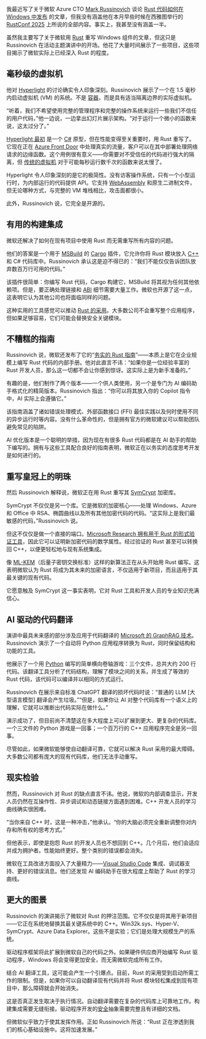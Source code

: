 我最近写了关于微软 Azure CTO [Mark Russinovich](https://www.linkedin.com/in/markrussinovich) 谈论 [Rust 代码如何在 Windows 中发布](https://thenewstack.io/microsofts-rust-bet-from-blue-screens-to-safer-code/) 的文章，但我没有涵盖他在本月早些时候在西雅图举行的 [RustConf 2025](https://rustconf.com/) 上所说的全部内容。事实上，我甚至没有涵盖一半。

虽然我主要写了关于微软用 [Rust](https://thenewstack.io/rust-programming-language-guide/) 重写 Windows 组件的文章，但这只是 Russinovich 在活动主题演讲中的开场。他花了大量时间展示了一些项目，这些项目揭示了微软实际上已经深入 Rust 的程度。

## 毫秒级的虚拟机

他对 [Hyperlight](https://opensource.microsoft.com/blog/2024/11/07/introducing-hyperlight-virtual-machine-based-security-for-functions-at-scale/) 的讨论确实令人印象深刻。Russinovich 展示了一个在 1.5 毫秒内启动虚拟机 (VM) 的系统。不是 [容器](https://thenewstack.io/introduction-to-containers/)，而是具有适当隔离边界的实际虚拟机。

“听着，我们不希望使用完整的管理程序和完整的操作系统来运行一些我们不信任的用户代码，”他一边说，一边拿出幻灯片展示架构。“对于运行一个微小的函数来说，这太过分了。”

[Hyperlight 最初](https://thenewstack.io/microsofts-hyperlight-webassembly-for-vms-is-open-source/) 是一个 [C#](https://thenewstack.io/microsoft-we-are-not-abandoning-c-for-rust/) 原型，但在性能变得至关重要时，用 Rust 重写了。它现在正在 [Azure Front Door](https://azure.microsoft.com/en-us/products/frontdoor) 中处理真实的流量，客户可以在其中部署处理网络请求的边缘函数。这个用例很有意义——你需要对不受信任的代码进行强大的隔离，但 [传统的虚拟机](https://thenewstack.io/why-chainguard-is-doubling-down-on-virtual-machines-in-a-container-world/) 对于可能每秒运行数千次的函数来说太慢了。

Hyperlight 令人印象深刻的是它的极简性。没有访客操作系统，只有一个小型运行时，为内部运行的代码提供 API。它支持 [WebAssembly](https://thenewstack.io/webassembly/) 和原生二进制文件，但无论哪种方式，与完整的 VM 堆栈相比，攻击面都很小。

此外，Russinovich 说，它完全是开源的。

## 有用的构建集成

微软还解决了如何在现有项目中使用 Rust 而无需重写所有内容的问题。

他们的答案是一个用于 [MSBuild](https://www.incredibuild.com/integrations/msbuild) 的 [Cargo](https://doc.rust-lang.org/cargo/) 插件，它允许你将 Rust 模块放入 [C++](https://thenewstack.io/introduction-to-c-programming-language/) 和 C# 代码库中。Russinovich 承认这是迫不得已的：“我们不能仅仅告诉团队放弃数百万行可用的代码。”

该插件很简单：你编写 Rust 代码，Cargo 构建它，MSBuild 将其视为任何其他依赖项。但是，要正确处理链接和 [ABI](https://en.wikipedia.org/wiki/Application_binary_interface) 细节需要大量工作。微软也开源了这一点，这表明它认为其他公司也将面临同样的问题。

这种实用的工具感觉可以推动 [Rust 的采用](https://thenewstack.io/survey-memory-safe-rust-gains-45-of-enterprise-development/)。大多数公司不会重写整个应用程序，但如果足够容易，它们可能会替换安全关键模块。

## 不糟糕的指南

Russinovich 说，微软还发布了它的“[务实的 Rust 指南](https://microsoft.github.io/rust-guidelines/)”——本质上是它在企业规模上编写 Rust 代码的内部手册。他对此直言不讳：“如果你是一位经验丰富的 Rust 开发人员，那么这一切都不会让你感到惊讶。这实际上是为新手准备的。”

有趣的是，他们制作了两个版本——一个供人类使用，另一个是专门为 AI 编码助手格式化的精简版本。Russinovich 指出：“你可以将其放入你的 Copilot 指令中，AI 实际上会遵循它。”

该指南涵盖了诸如错误处理模式、外部函数接口 (FFI) 最佳实践以及何时使用不同的异步运行时等内容。没有什么革命性的，但是拥有官方的微软建议可以帮助团队避免常见的陷阱。

AI 优化版本是一个聪明的举措，因为现在有很多 Rust 代码都是在 AI 助手的帮助下编写的。拥有与这些工具配合良好的指南表明，微软正在以务实的态度思考开发是如何进行的。

## 重写皇冠上的明珠

然后 Russinovich 解释说，微软正在用 Rust 重写其 [SymCrypt](https://github.com/microsoft/SymCrypt) 加密库。

SymCrypt 不仅仅是另一个库。它是微软的加密核心——处理 Windows、Azure 和 Office 中 RSA、椭圆曲线以及所有其他加密代码的代码。“这实际上是我们最敏感的代码，”Russinovich 说。

但这不仅仅是做一个直接的端口。[Microsoft Research 拥有用于 Rust 的形式验证工具](https://www.microsoft.com/en-us/research/blog/rewriting-symcrypt-in-rust-to-modernize-microsofts-cryptographic-library/)，因此它可以证明新加密代码的数学属性。经过验证的 Rust 甚至可以转换回 C++，以便更轻松地与现有系统集成。

像 [ML-KEM](https://csrc.nist.gov/pubs/fips/203/final)（后量子密钥交换标准）这样的新算法正在从头开始用 Rust 编写。这表明微软认为 Rust 将成为其未来的加密语言，不仅适用于新项目，而且适用于其最关键的现有代码。

它愿意触及 SymCrypt 这一事实表明，它对 Rust 工具和开发人员的专业知识充满信心。

## AI 驱动的代码翻译

演讲中最具未来感的部分涉及应用于代码翻译的 [Microsoft 的 GraphRAG 技术](https://microsoft.github.io/graphrag/)。Russinovich 演示了一个自动将 Python 应用程序转换为 Rust，同时保留结构和功能的工具。

他展示了一个用 [Python](https://thenewstack.io/what-is-python/) 编写的简单横向卷轴游戏：三个文件，总共大约 200 行代码。该翻译工具分析了代码结构，理解了模块之间的关系，并生成了等效的 Rust 代码，该代码可以编译并以相同的方式运行。

Russinovich 在展示来自标准 ChatGPT 翻译的损坏代码时说：“普通的 LLM [大型语言模型] 翻译会产生垃圾。”“但是，如果你让 AI 对整个代码库有一个语义上的理解，它就可以推断出代码实际在做什么。”

演示成功了，但目前尚不清楚这在多大程度上可以扩展到更大、更复杂的代码库。一个三文件的 Python 游戏是一回事；一个百万行的 C++ 应用程序完全是另一回事。

尽管如此，如果微软能够使自动翻译可靠，它就可以解决 Rust 采用的最大障碍。大多数公司都有庞大的现有代码库，他们无法手动重写。

## 现实检验

然而，Russinovich 对 Rust 的缺点直言不讳。他说，微软的内部调查显示，开发人员仍然在互操作性、异步调试和动态链接方面遇到困难。C++ 开发人员的学习曲线确实很困难。

“当你来自 C++ 时，这是一种冲击，”他承认。“你的大脑必须完全重新调整你对内存和所有权的思考方式。”

但他表示，即使是抱怨 Rust 的开发人员也不想回到 C++。几个月后，他们会适应并成为拥护者。性能始终更好。整个类别的错误都会消失。

微软在工具改进方面投入了大量精力——[Visual Studio Code](https://thenewstack.io/how-to-use-vs-code-for-python-and-why-you-should/) 集成、调试器支持、更好的错误消息。他们还发现 AI 编码助手在很大程度上帮助了 Rust 的学习曲线。

## 更大的图景

Russinovich 的演讲揭示了微软对 Rust 的押注范围。它不仅仅是将其用于新项目——它正在系统地替换其最关键系统中的 C++。Win32k.sys、Hyper-V、SymCrypt、Azure Data Explorer。这些不是实验；它们是处理大规模生产的系统。

驱动程序框架将此扩展到微软自己的代码之外。如果硬件供应商开始编写 Rust 驱动程序，Windows 将会变得更加安全，而无需微软完成所有工作。

结合 AI 翻译工具，这可能会产生一个引爆点。目前，Rust 的采用受到启动所需工作的限制。但是，如果你可以自动翻译现有代码并将 Rust 模块轻松集成到现有项目中，那么障碍就会开始消失。

这是否真正发生取决于执行情况。自动翻译需要在复杂的代码库上可靠地工作。构建集成需要无缝衔接。驱动程序开发的[安全](https://thenewstack.io/microsofts-rust-bet-from-blue-screens-to-safer-code/)抽象需要完整且有详细的文档。

但微软似乎致力于使其发挥作用。正如 Russinovich 所说：“Rust 正在渗透到我们的核心基础设施中。这将加速发展。”